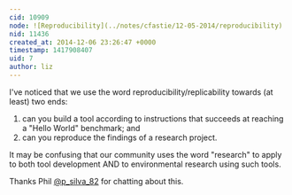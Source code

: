 ```yaml
---
cid: 10909
node: ![Reproducibility](../notes/cfastie/12-05-2014/reproducibility)
nid: 11436
created_at: 2014-12-06 23:26:47 +0000
timestamp: 1417908407
uid: 7
author: liz
---
```


I've noticed that we use the word reproducibility/replicability towards (at least) two ends: 
1) can you build a tool according to instructions that succeeds at reaching a "Hello World" benchmark; and 
2) can you reproduce the findings of a research project.

It may be confusing that our community uses the word "research" to apply to both tool development AND to environmental research using such tools. 

Thanks Phil [@p_silva_82](/profile/p_silva_82) for chatting about this. 